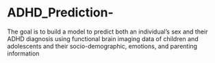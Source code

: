 # ADHD_Prediction-
The goal is to build a model to predict both an individual’s sex and their ADHD diagnosis using functional brain imaging data of children and adolescents and their socio-demographic, emotions, and parenting information
